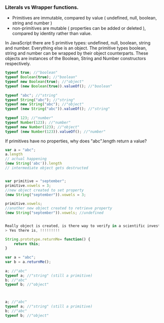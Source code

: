 ### Literals vs Wrapper functions.

- Primitives are immutable, compared by value ( undefined, null, boolean, string and number )
- non-primitives are mutable ( properties can be added or deleted ), compared by identity rather than value.

In JavaScript there are 5 primitive types: undefined, null, boolean, string and number. Everything else is an object. The primitive types boolean, string and number can be wrapped by their object counterparts. These objects are instances of the Boolean, String and Number constructors respectively.
```javascript
typeof true; //"boolean"
typeof Boolean(true); //"boolean"
typeof new Boolean(true); //"object"
typeof (new Boolean(true)).valueOf(); //"boolean"
 
typeof "abc"; //"string"
typeof String("abc"); //"string"
typeof new String("abc"); //"object"
typeof (new String("abc")).valueOf(); //"string"
 
typeof 123; //"number"
typeof Number(123); //"number"
typeof new Number(123); //"object"
typeof (new Number(123)).valueOf(); //"number"

```
If primitives have no properties, why does "abc".length return a value?

```javascript
var a = "abc";
a.length
// actual happening
(new String('abc')).length
// intermediate object gets destructed


var primitive = "september";
primitive.vowels = 3;
//new object created to set property 
(new String("september")).vowels = 3;
 
primitive.vowels;
//another new object created to retrieve property 
(new String("september")).vowels; //undefined


Really object is created, is there way to verify in a scientific investigation,
> Yes there is, !!!!!!!!!

String.prototype.returnMe= function() {
    return this;
}
 
var a = "abc";
var b = a.returnMe();  
 
a; //"abc" 
typeof a; //"string" (still a primitive)
b; //"abc"
typeof b; //"object"



a; //"abc" 
typeof a; //"string" (still a primitive)
b; //"abc"
typeof b; //"object"

```